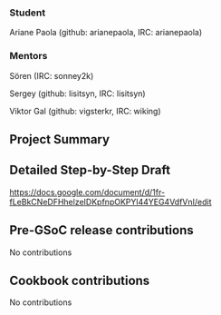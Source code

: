 ### Student 

Ariane Paola (github: arianepaola, IRC: arianepaola)

### Mentors

Sören (IRC: sonney2k)

Sergey (github: lisitsyn, IRC: lisitsyn)

Viktor Gal (github: vigsterkr, IRC: wiking)

## Project Summary

## Detailed Step-by-Step Draft

https://docs.google.com/document/d/1fr-fLeBkCNeDFHhelzeIDKpfnpOKPYl44YEG4VdfVnI/edit

## Pre-GSoC release contributions

No contributions

## Cookbook contributions

No contributions